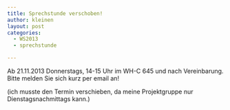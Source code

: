 ```yaml
---
title: Sprechstunde verschoben!
author: kleinen
layout: post
categories:
  - WS2013
  - sprechstunde

---
```


Ab 21.11.2013 Donnerstags, 14-15 Uhr im WH-C 645 und nach Vereinbarung. Bitte melden Sie sich kurz per email an!

(ich musste den Termin verschieben, da meine Projektgruppe nur Dienstagsnachmittags kann.)
